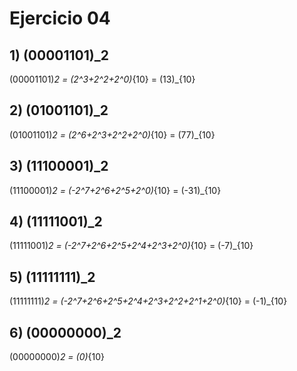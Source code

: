 # Ejercicio 04

## 1) (00001101)_2

(00001101)_2 = (2^3+2^2+2^0)_{10} = (13)_{10}

## 2) (01001101)_2

(01001101)_2 = (2^6+2^3+2^2+2^0)_{10} = (77)_{10}

## 3) (11100001)_2

(11100001)_2 = (-2^7+2^6+2^5+2^0)_{10} = (-31)_{10}

## 4) (11111001)_2

(11111001)_2 = (-2^7+2^6+2^5+2^4+2^3+2^0)_{10} = (-7)_{10}

## 5) (11111111)_2

(11111111)_2 = (-2^7+2^6+2^5+2^4+2^3+2^2+2^1+2^0)_{10} = (-1)_{10}

## 6) (00000000)_2

(00000000)_2 = (0)_{10}
